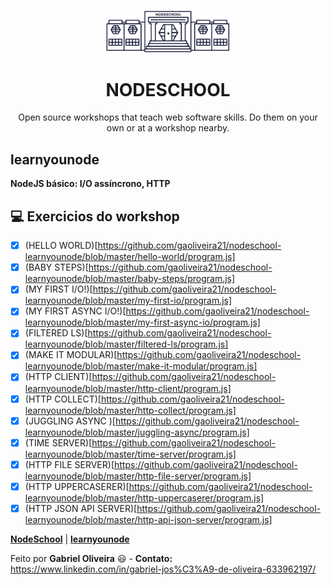 <p align="center">
  <img src="./.github/schoolhouse.png" width="200">
</p>

<h1 align="center">NODESCHOOL</h1>
<p align="center">Open source workshops that teach web software skills. Do them on your own or at a workshop nearby.</p>

## learnyounode
**NodeJS básico: I/O assíncrono, HTTP**

## :computer: Exercicios do workshop

- [X] (HELLO WORLD)[https://github.com/gaoliveira21/nodeschool-learnyounode/blob/master/hello-world/program.js]
- [X] (BABY STEPS)[https://github.com/gaoliveira21/nodeschool-learnyounode/blob/master/baby-steps/program.js]
- [X] (MY FIRST I/O!)[https://github.com/gaoliveira21/nodeschool-learnyounode/blob/master/my-first-io/program.js]
- [X] (MY FIRST ASYNC I/O!)[https://github.com/gaoliveira21/nodeschool-learnyounode/blob/master/my-first-async-io/program.js]
- [X] (FILTERED LS)[https://github.com/gaoliveira21/nodeschool-learnyounode/blob/master/filtered-ls/program.js]
- [X] (MAKE IT MODULAR)[https://github.com/gaoliveira21/nodeschool-learnyounode/blob/master/make-it-modular/program.js]
- [X] (HTTP CLIENT)[https://github.com/gaoliveira21/nodeschool-learnyounode/blob/master/http-client/program.js]
- [X] (HTTP COLLECT)[https://github.com/gaoliveira21/nodeschool-learnyounode/blob/master/http-collect/program.js]
- [X] (JUGGLING ASYNC )[https://github.com/gaoliveira21/nodeschool-learnyounode/blob/master/juggling-async/program.js]
- [X] (TIME SERVER)[https://github.com/gaoliveira21/nodeschool-learnyounode/blob/master/time-server/program.js]
- [X] (HTTP FILE SERVER)[https://github.com/gaoliveira21/nodeschool-learnyounode/blob/master/http-file-server/program.js]
- [X] (HTTP UPPERCASERER)[https://github.com/gaoliveira21/nodeschool-learnyounode/blob/master/http-uppercaserer/program.js]
- [X] (HTTP JSON API SERVER)[https://github.com/gaoliveira21/nodeschool-learnyounode/blob/master/http-api-json-server/program.js]

**[NodeSchool](https://nodeschool.io/)** |
**[learnyounode](https://github.com/workshopper/learnyounode)**

Feito por **Gabriel Oliveira** :smiley: - **Contato:** <a href="https://www.linkedin.com/in/gabriel-jos%C3%A9-de-oliveira-633962197/">https://www.linkedin.com/in/gabriel-jos%C3%A9-de-oliveira-633962197/</a>
